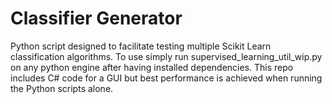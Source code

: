 <h1>Classifier Generator</h1>
Python script designed to facilitate testing multiple Scikit Learn classification algorithms. To use simply run supervised_learning_util_wip.py on any python engine after having installed dependencies. This repo includes C# code for a GUI but best performance is achieved when running the Python scripts alone. 
